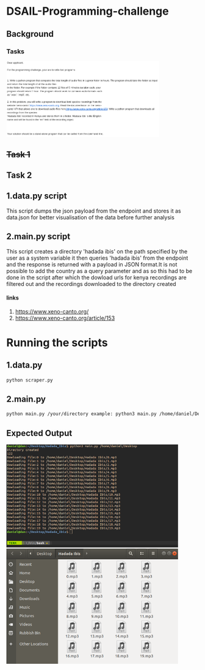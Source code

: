 # DSAIL-Programming-challenge
## Background
### Tasks
<img src="https://github.com/DanNduati/DSAIL-Programming-challenge/blob/master/challenge.png" width="400">

## ~~Task 1~~
## Task 2
## 1.data.py script

This script dumps the json payload from the endpoint and stores it as data.json for better visualisation of the data before further analysis

## 2.main.py script

This script creates a directory 'hadada ibis' on the path specified by the user as a system variable it then queries 'hadada ibis' from the endpoint and the response is returned with a payload in JSON format.It is not possible to add the country as a query parameter and as so this had to be done in the script after which the dowload urls for kenya recordings are filtered out and the recordings downloaded to the directory created
#### links
1. https://www.xeno-canto.org/
2. https://www.xeno-canto.org/article/153
# Running the scripts
## 1.data.py
```bash
python scraper.py
```
## 2.main.py
```bash
python main.py /your/directory example: python3 main.py /home/daniel/Desktop
```
## Expected Output
<img src="https://github.com/DanNduati/DSAIL-Programming-challenge/blob/master/output.png" width="450">
<img src="https://github.com/DanNduati/DSAIL-Programming-challenge/blob/master/dir.png" width="450">
